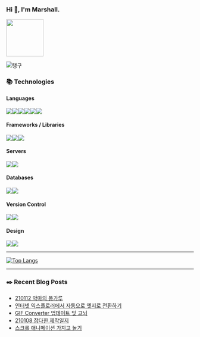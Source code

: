### Hi 👋, I'm Marshall.

[<img width="100" src="https://marshall-ku.github.io/marshall-ku/assets/images/blog.svg" />][blog]

![탱구](https://marshall-ku.github.io/marshall-ku/assets/images/taengoo.gif)

<!--
- 🔭 I’m currently working on ...
- 🌱 I’m currently learning ...
- 👯 I’m looking to collaborate on ...
- 🤔 I’m looking for help with ...
- 💬 Ask me about ...
- 📫 How to reach me: ...
- 😄 Pronouns: ...
- ⚡ Fun fact: ...
-->

### 📚 Technologies

#### Languages

<img src="https://img.shields.io/badge/node.js%20-%2343853D.svg?&style=for-the-badge&logo=node.js&logoColor=white"/><img src="https://img.shields.io/badge/javascript%20-%23323330.svg?&style=for-the-badge&logo=javascript&logoColor=%23F7DF1E"/><img src="https://img.shields.io/badge/typescript%20-%23007ACC.svg?&style=for-the-badge&logo=typescript&logoColor=white"/><img src="https://img.shields.io/badge/html5%20-%23E34F26.svg?&style=for-the-badge&logo=html5&logoColor=white"/><img src="https://img.shields.io/badge/css3%20-%231572B6.svg?&style=for-the-badge&logo=css3&logoColor=white"/><img src="https://img.shields.io/badge/php-%23777BB4.svg?&style=for-the-badge&logo=php&logoColor=white"/>

#### Frameworks / Libraries

<img src="https://img.shields.io/badge/react%20-%2320232a.svg?&style=for-the-badge&logo=react&logoColor=%2361DAFB"/><img src="https://img.shields.io/badge/jquery%20-%230769AD.svg?&style=for-the-badge&logo=jquery&logoColor=white"/><img src="https://img.shields.io/badge/webpack%20-%238DD6F9.svg?&style=for-the-badge&logo=webpack&logoColor=black" />

#### Servers

<img src="https://img.shields.io/badge/nginx%20-%23009639.svg?&style=for-the-badge&logo=nginx&logoColor=white"/><img src="https://img.shields.io/badge/apache%20-%23D42029.svg?&style=for-the-badge&logo=apache&logoColor=white"/>

#### Databases

<img src="https://img.shields.io/badge/mysql-%2300f.svg?&style=for-the-badge&logo=mysql&logoColor=white"/><img src ="https://img.shields.io/badge/MongoDB-%234ea94b.svg?&style=for-the-badge&logo=mongodb&logoColor=white"/>

#### Version Control

<img src="https://img.shields.io/badge/git%20-%23F05033.svg?&style=for-the-badge&logo=git&logoColor=white"/><img src="https://img.shields.io/badge/github%20-%23121011.svg?&style=for-the-badge&logo=github&logoColor=white"/>

#### Design

<img src="https://img.shields.io/badge/adobe%20photoshop%20-%2331A8FF.svg?&style=for-the-badge&logo=adobe%20photoshop&logoColor=white"/><img src="https://img.shields.io/badge/adobe%20illustrator%20-%23FF9A00.svg?&style=for-the-badge&logo=adobe%20illustrator&logoColor=white"/>

---

[![Top Langs](https://github-readme-stats.vercel.app/api/top-langs/?username=marshall-ku&langs_count=5&theme=onedark)](https://github.com/anuraghazra/github-readme-stats)

---

### ✒️ Recent Blog Posts

<!-- BLOG-POST-LIST:START -->
- [210112 악마의 똥가루](https://marshall-ku.com/gallery/210112-%ec%95%85%eb%a7%88%ec%9d%98-%eb%98%a5%ea%b0%80%eb%a3%a8)
- [인터넷 익스플로러에서 자동으로 엣지로 전환하기](https://marshall-ku.com/web/tips/%ec%9d%b8%ed%84%b0%eb%84%b7-%ec%9d%b5%ec%8a%a4%ed%94%8c%eb%a1%9c%eb%9f%ac%ec%97%90%ec%84%9c-%ec%9e%90%eb%8f%99%ec%9c%bc%eb%a1%9c-%ec%97%a3%ec%a7%80%eb%a1%9c-%ec%a0%84%ed%99%98%ed%95%98%ea%b8%b0)
- [GIF Converter 업데이트 및 고뇌](https://marshall-ku.com/web/log/gif-converter-%ec%97%85%eb%8d%b0%ec%9d%b4%ed%8a%b8-%eb%b0%8f-%ea%b3%a0%eb%87%8c)
- [210108 잡다한 제작일지](https://marshall-ku.com/web/log/210108-%ec%9e%a1%eb%8b%a4%ed%95%9c-%ec%a0%9c%ec%9e%91%ec%9d%bc%ec%a7%80)
- [스크롤 애니메이션 가지고 놀기](https://marshall-ku.com/web/log/%ec%8a%a4%ed%81%ac%eb%a1%a4-%ec%95%a0%eb%8b%88%eb%a9%94%ec%9d%b4%ec%85%98-%ea%b0%80%ec%a7%80%ea%b3%a0-%eb%86%80%ea%b8%b0)
<!-- BLOG-POST-LIST:END -->

[blog]: https://marshall-ku.com
